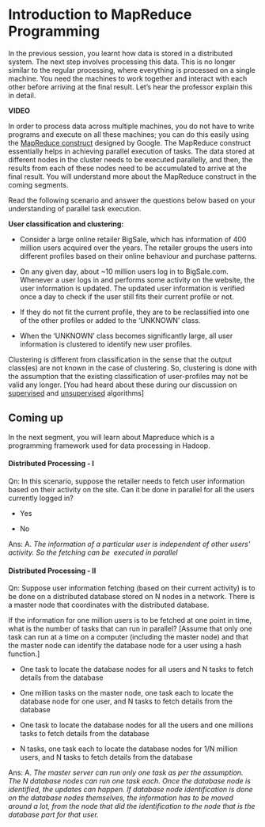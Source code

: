# Introduction to MapReduce Programming

In the previous session, you learnt how data is stored in a distributed system. The next step involves processing this data. This is no longer similar to the regular processing, where everything is processed on a single machine. You need the machines to work together and interact with each other before arriving at the final result. Let’s hear the professor explain this in detail.

**VIDEO**

In order to process data across multiple machines, you do not have to write programs and execute on all these machines; you can do this easily using the [MapReduce construct](https://static.googleusercontent.com/media/research.google.com/en//archive/mapreduce-osdi04.pdf) designed by Google. The MapReduce construct essentially helps in achieving parallel execution of tasks. The data stored at different nodes in the cluster needs to be executed parallelly, and then, the results from each of these nodes need to be accumulated to arrive at the final result. You will understand more about the MapReduce construct in the coming segments.

Read the following scenario and answer the questions below based on your understanding of parallel task execution.

**User classification and clustering:**

- Consider a large online retailer BigSale, which has information of 400 million users acquired over the years. The retailer groups the users into different profiles based on their online behaviour and purchase patterns.

- On any given day, about ~10 million users log in to BigSale.com. Whenever a user logs in and performs some activity on the website, the user information is updated. The updated user information is verified once a day to check if the user still fits their current profile or not.

- If they do not fit the current profile, they are to be reclassified into one of the other profiles or added to the ‘UNKNOWN’ class.

- When the ‘UNKNOWN’ class becomes significantly large, all user information is clustered to identify new user profiles.

Clustering is different from classification in the sense that the output class(es) are not known in the case of clustering. So, clustering is done with the assumption that the existing classification of user-profiles may not be valid any longer. \[You had heard about these during our discussion on [supervised](Course_2-Introduction_to_Machine_Learning_and_Cloud/Module_2-Introduction_to_Machine_Learning/1-Understanding_Machine_Learning/8-Supervised_Learning_Algorithms.md) and [unsupervised](Course_2-Introduction_to_Machine_Learning_and_Cloud/Module_2-Introduction_to_Machine_Learning/1-Understanding_Machine_Learning/9-Unsupervised_Learning_Algorithms) algorithms]

## Coming up

In the next segment, you will learn about Mapreduce which is a programming framework used for data processing in Hadoop.

#### Distributed Processing - I

Qn: In this scenario, suppose the retailer needs to fetch user information based on their activity on the site. Can it be done in parallel for all the users currently logged in?

- Yes

- No

Ans: A. *The information of a particular user is independent of other users' activity. So the fetching can be  executed in parallel*

#### Distributed Processing - II

Qn: Suppose user information fetching (based on their current activity) is to be done on a distributed database stored on N nodes in a network. There is a master node that coordinates with the distributed database.

If the information for one million users is to be fetched at one point in time, what is the number of tasks that can run in parallel? \[Assume that only one task can run at a time on a computer (including the master node) and that the master node can identify the database node for a user using a hash function.]

- One task to locate the database nodes for all users and N tasks to fetch details from the database

- One million tasks on the master node, one task each to locate the database node for one user, and N tasks to fetch details from the database

- One task to locate the database nodes for all the users and one millions tasks to fetch details from the database

- N tasks, one task each to locate the database nodes for 1/N million users, and N tasks to fetch details from the database

Ans: A. *The master server can run only one task as per the assumption. The N database nodes can run one task each. Once the database node is identified, the updates can happen. If database node identification is done on the database nodes themselves, the information has to be moved around a lot, from the node that did the identification to the node that is the database part for that user.*
